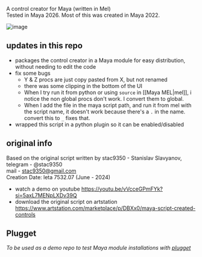 A control creator for Maya (written in Mel)  
Tested in Maya 2026. Most of this was created in Maya 2022.
 
![image](https://github.com/user-attachments/assets/082ca02a-e1a5-454c-b615-537646f9bd4a)

## updates in this repo
- packages the control creator in a Maya module for easy distribution, without needing to edit the code
- fix some bugs
  - Y & Z procs are just copy pasted from X, but not renamed
  - there was some clipping in the bottom of the UI
  - When I try run it from python or using `source` in [[Maya MEL|mel]], i notice the non global procs don't work. I convert them to global.
  - When I add the file in the maya script path, and run it from mel with the script name, it doesn't work because there's a `.` in the name. convert this to `_` fixes that.
- wrapped this script in a python plugin so it can be enabled/disabled

## original info
Based on the original script written by stac9350 - Stanislav Slavyanov,    
telegram - @stac9350  
mail - stac9350@gmail.com  
Creation Date:		leta 7532.07 (June - 2024)  

- watch a demo on youtube  https://youtu.be/vVcceGPmFYk?si=5axL7MENpLXDv39Q
- download the original script on artstation https://www.artstation.com/marketplace/p/DBXx0/maya-script-created-controls

## Plugget
_To be used as a demo repo to test Maya module installations with [plugget](https://github.com/plugget/plugget)_

